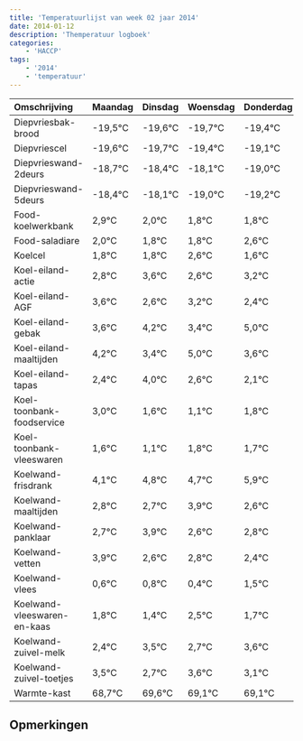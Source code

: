 ```yaml
---
title: 'Temperatuurlijst van week 02 jaar 2014'
date: 2014-01-12
description: 'Themperatuur logboek'
categories:
    - 'HACCP'
tags:
    - '2014'
    - 'temperatuur'
---
```

|Omschrijving|Maandag|Dinsdag|Woensdag|Donderdag|Vrijdag|Zaterdag|Zondag|
|:---|:---|:---|:---|:---|:---|:---|:---|
|Diepvriesbak-brood|-19,5°C|-19,6°C|-19,7°C|-19,4°C|-19,1°C|-20,0°C|-20,2°C|
|Diepvriescel|-19,6°C|-19,7°C|-19,4°C|-19,1°C|-20,0°C|-20,2°C|-20,2°C|
|Diepvrieswand-2deurs|-18,7°C|-18,4°C|-18,1°C|-19,0°C|-19,2°C|-19,2°C|-18,4°C|
|Diepvrieswand-5deurs|-18,4°C|-18,1°C|-19,0°C|-19,2°C|-19,2°C|-18,4°C|-19,4°C|
|Food-koelwerkbank|2,9°C|2,0°C|1,8°C|1,8°C|2,6°C|1,6°C|2,2°C|
|Food-saladiare|2,0°C|1,8°C|1,8°C|2,6°C|1,6°C|2,2°C|1,4°C|
|Koelcel|1,8°C|1,8°C|2,6°C|1,6°C|2,2°C|1,4°C|3,0°C|
|Koel-eiland-actie|2,8°C|3,6°C|2,6°C|3,2°C|2,4°C|4,0°C|2,6°C|
|Koel-eiland-AGF|3,6°C|2,6°C|3,2°C|2,4°C|4,0°C|2,6°C|2,1°C|
|Koel-eiland-gebak|3,6°C|4,2°C|3,4°C|5,0°C|3,6°C|3,1°C|3,8°C|
|Koel-eiland-maaltijden|4,2°C|3,4°C|5,0°C|3,6°C|3,1°C|3,8°C|3,7°C|
|Koel-eiland-tapas|2,4°C|4,0°C|2,6°C|2,1°C|2,8°C|2,7°C|3,9°C|
|Koel-toonbank-foodservice|3,0°C|1,6°C|1,1°C|1,8°C|1,7°C|2,9°C|1,6°C|
|Koel-toonbank-vleeswaren|1,6°C|1,1°C|1,8°C|1,7°C|2,9°C|1,6°C|1,8°C|
|Koelwand-frisdrank|4,1°C|4,8°C|4,7°C|5,9°C|4,6°C|4,8°C|4,4°C|
|Koelwand-maaltijden|2,8°C|2,7°C|3,9°C|2,6°C|2,8°C|2,4°C|3,5°C|
|Koelwand-panklaar|2,7°C|3,9°C|2,6°C|2,8°C|2,4°C|3,5°C|2,7°C|
|Koelwand-vetten|3,9°C|2,6°C|2,8°C|2,4°C|3,5°C|2,7°C|3,6°C|
|Koelwand-vlees|0,6°C|0,8°C|0,4°C|1,5°C|0,7°C|1,6°C|1,1°C|
|Koelwand-vleeswaren-en-kaas|1,8°C|1,4°C|2,5°C|1,7°C|2,6°C|2,1°C|2,1°C|
|Koelwand-zuivel-melk|2,4°C|3,5°C|2,7°C|3,6°C|3,1°C|3,1°C|3,9°C|
|Koelwand-zuivel-toetjes|3,5°C|2,7°C|3,6°C|3,1°C|3,1°C|3,9°C|3,2°C|
|Warmte-kast|68,7°C|69,6°C|69,1°C|69,1°C|69,9°C|69,2°C|68,1°C|

## Opmerkingen


